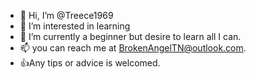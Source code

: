 - 👋 Hi, I’m @Treece1969
- 👀 I’m interested in learning
- 🌱 I’m currently a beginner but desire to learn all I can.
- 📫 you can reach me at BrokenAngelTN@outlook.com.
- 👍Any tips or advice is welcomed.

<!---
Treece1969/Treece1969 is a ✨ special ✨ repository because its `README.md` (this file) appears on your GitHub profile.
You can click the Preview link to take a look at your changes.
--->
